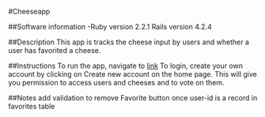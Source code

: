 #Cheeseapp

##Software information
-Ruby version 2.2.1 Rails version 4.2.4

##Description
This app is tracks the cheese input by users and whether a user has favorited a cheese.

##Instructions
To run the app, navigate to [link](https://cheeseapp.heroku.com)
To login, create your own account by clicking on Create new account on the home page.
This will give you permission to access users and cheeses and to vote on them.

##Notes
add validation to remove Favorite button once user-id is a record in favorites table
